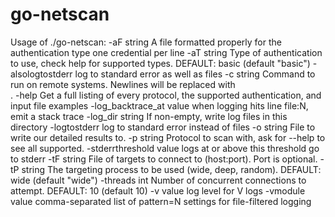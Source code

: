 # go-netscan

Usage of ./go-netscan:
  -aF string
    	A file formatted properly for the authentication type one credential per line
  -aT string
    	Type of authentication to use, check help for supported types.  DEFAULT: basic (default "basic")
  -alsologtostderr
    	log to standard error as well as files
  -c string
    	Command to run on remote systems. Newlines will be replaced with <br>. <OPTIONAL>
  -help
    	Get a full listing of every protocol, the supported authentication, and input file examples
  -log_backtrace_at value
    	when logging hits line file:N, emit a stack trace
  -log_dir string
    	If non-empty, write log files in this directory
  -logtostderr
    	log to standard error instead of files
  -o string
    	File to write our detailed results to.
  -p string
    	Protocol to scan with, ask for --help to see all supported.
  -stderrthreshold value
    	logs at or above this threshold go to stderr
  -tF string
    	File of targets to connect to (host:port).  Port is optional.
  -tP string
    	The targeting process to be used (wide, deep, random). DEFAULT: wide (default "wide")
  -threads int
    	Number of concurrent connections to attempt. DEFAULT: 10 (default 10)
  -v value
    	log level for V logs
  -vmodule value
    	comma-separated list of pattern=N settings for file-filtered logging
